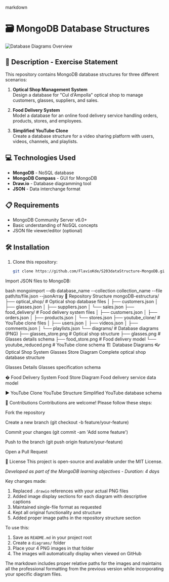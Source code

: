 markdown
# 🗃️ MongoDB Database Structures

![Database Diagrams Overview](diagrams/all_diagrams.png)

## 📄 Description - Exercise Statement

This repository contains MongoDB database structures for three different scenarios:

1. **Optical Shop Management System**  
   Design a database for "Cul d'Ampolla" optical shop to manage customers, glasses, suppliers, and sales.

2. **Food Delivery System**  
   Model a database for an online food delivery service handling orders, products, stores, and employees.

3. **Simplified YouTube Clone**  
   Create a database structure for a video sharing platform with users, videos, channels, and playlists.

## 💻 Technologies Used

- **MongoDB** - NoSQL database
- **MongoDB Compass** - GUI for MongoDB
- **Draw.io** - Database diagramming tool
- **JSON** - Data interchange format

## 📋 Requirements

- MongoDB Community Server v6.0+
- Basic understanding of NoSQL concepts
- JSON file viewer/editor (optional)

## 🛠️ Installation

1. Clone this repository:
   ```bash
   git clone https://github.com/FlavioKde/S203dataStructure-MongoDB.git
Import JSON files to MongoDB:

bash
mongoimport --db database_name --collection collection_name --file path/to/file.json --jsonArray
📂 Repository Structure
mongoDB-estructura/
├── optical_shop/          # Optical shop database files
│   ├── customers.json
│   ├── glasses.json
│   ├── suppliers.json
│   └── sales.json
├── food_delivery/         # Food delivery system files
│   ├── customers.json
│   ├── orders.json
│   ├── products.json
│   └── stores.json
├── youtube_clone/         # YouTube clone files
│   ├── users.json
│   ├── videos.json
│   ├── comments.json
│   └── playlists.json
└── diagrams/              # Database diagrams (PNG)
    ├── glasses_store.png    # Optical shop structure
    ├── glasses.png         # Glasses details schema
    ├── food_store.png      # Food delivery model
    └── youtube_reduced.png # YouTube clone schema
🏗️ Database Diagrams
👓 Optical Shop System
Glasses Store Diagram
Complete optical shop database structure

Glasses Details
Glasses specification schema

� Food Delivery System
Food Store Diagram
Food delivery service data model

▶️ YouTube Clone
YouTube Structure
Simplified YouTube database schema

🤝 Contributions
Contributions are welcome! Please follow these steps:

Fork the repository

Create a new branch (git checkout -b feature/your-feature)

Commit your changes (git commit -am 'Add some feature')

Push to the branch (git push origin feature/your-feature)

Open a Pull Request

📝 License
This project is open-source and available under the MIT License.

*Developed as part of the MongoDB learning objectives - Duration: 4 days*


Key changes made:
1. Replaced `.drawio` references with your actual PNG files
2. Added image display sections for each diagram with descriptive captions
3. Maintained single-file format as requested
4. Kept all original functionality and structure
5. Added proper image paths in the repository structure section

To use this:
1. Save as `README.md` in your project root
2. Create a `diagrams/` folder
3. Place your 4 PNG images in that folder
4. The images will automatically display when viewed on GitHub

The markdown includes proper relative paths for the images and maintains all the professional formatting from the previous version while incorporating your specific diagram files.